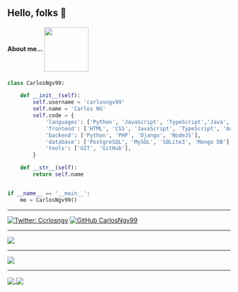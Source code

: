 ## Hello, folks 🐍


####  About me...  <img align="center" src="https://media.giphy.com/media/aNqEFrYVnsS52/giphy.gif" width="100">

```python
class CarlosNgv99:

    def __init__(self):
        self.username = 'carlosngv99'
        self.name = 'Carlos NG'
        self.code = {
            'languages': ['Python', 'JavaScript', 'TypeScript','Java', 'C#', 'C++', 'Go']
            'frontend': ['HTML', 'CSS', 'JavaScript', 'TypeScript', 'Angular', 'Boostrap'],
            'backend': ['Python', 'PHP', 'Django', 'NodeJS'],
            'database': ['PostgreSQL', 'MySQL', 'SQLite3', 'Mongo DB'],
            'tools': ['GIT', 'GitHub'],
        }

    def __str__(self):
        return self.name


if __name__ == '__main__':
    me = CarlosNgv99()

```

<hr>

[![Twitter: Ccrlosngv](https://img.shields.io/twitter/follow/carlosngv?style=social)](https://twitter.com/carlosngv)
[![GitHub CarlosNgv99](https://img.shields.io/github/followers/carlosngv99?label=follow&style=social)](https://github.com/carlosngv99)


<hr>

 <img align="center" src="https://github-readme-stats.vercel.app/api?username=carlosngv99&&show_icons=true&title_color=000000&icon_color=00B3B9&text_color=000000&bg_color=ffffff">
 
 <hr>
 
 <img align="center" src="https://github-readme-stats.vercel.app/api/top-langs/?username=carlosngv99">
 
 <hr>
 

<a href="https://github.com/CarlosNgv99/EjeDelMundo-API">
  <img align="center" src="https://github-readme-stats.vercel.app/api/pin/?username=carlosngv99&repo=EjeDelMundo-API" />
</a>
<a href="https://github.com/CarlosNgv99/Restaurant-App">
  <img align="center" src="https://github-readme-stats.vercel.app/api/pin/?username=CarlosNgv99&repo=Restaurant-App" />
</a>



